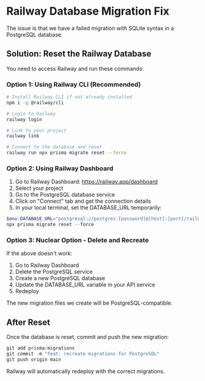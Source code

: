 # Railway Database Migration Fix

The issue is that we have a failed migration with SQLite syntax in a PostgreSQL database.

## Solution: Reset the Railway Database

You need to access Railway and run these commands:

### Option 1: Using Railway CLI (Recommended)

```bash
# Install Railway CLI if not already installed
npm i -g @railway/cli

# Login to Railway
railway login

# Link to your project
railway link

# Connect to the database and reset
railway run npx prisma migrate reset --force
```

### Option 2: Using Railway Dashboard

1. Go to Railway Dashboard: https://railway.app/dashboard
2. Select your project
3. Go to the PostgreSQL database service
4. Click on "Connect" tab and get the connection details
5. In your local terminal, set the DATABASE_URL temporarily:

```powershell
$env:DATABASE_URL="postgresql://postgres:[password]@[host]:[port]/railway"
npx prisma migrate reset --force
```

### Option 3: Nuclear Option - Delete and Recreate

If the above doesn't work:

1. Go to Railway Dashboard
2. Delete the PostgreSQL service
3. Create a new PostgreSQL database
4. Update the DATABASE_URL variable in your API service
5. Redeploy

The new migration files we create will be PostgreSQL-compatible.

## After Reset

Once the database is reset, commit and push the new migration:

```powershell
git add prisma/migrations
git commit -m "feat: recreate migrations for PostgreSQL"
git push origin main
```

Railway will automatically redeploy with the correct migrations.
